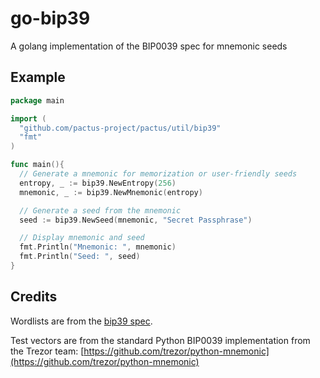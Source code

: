 # go-bip39

A golang implementation of the BIP0039 spec for mnemonic seeds

## Example

```go
package main

import (
  "github.com/pactus-project/pactus/util/bip39"
  "fmt"
)

func main(){
  // Generate a mnemonic for memorization or user-friendly seeds
  entropy, _ := bip39.NewEntropy(256)
  mnemonic, _ := bip39.NewMnemonic(entropy)

  // Generate a seed from the mnemonic
  seed := bip39.NewSeed(mnemonic, "Secret Passphrase")

  // Display mnemonic and seed
  fmt.Println("Mnemonic: ", mnemonic)
  fmt.Println("Seed: ", seed)
}
```

## Credits

Wordlists are from the [bip39 spec](https://github.com/bitcoin/bips/tree/master/bip-0039).

Test vectors are from the standard Python BIP0039 implementation from the
Trezor team: [https://github.com/trezor/python-mnemonic](https://github.com/trezor/python-mnemonic)

